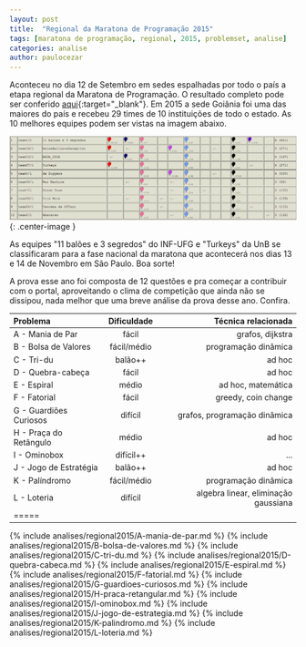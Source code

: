 ```yaml
---
layout: post
title:  "Regional da Maratona de Programação 2015"
tags: [maratona de programação, regional, 2015, problemset, analise]
categories: analise
author: paulocezar
---
```


Aconteceu no dia 12 de Setembro em sedes espalhadas por todo o país a etapa
regional da Maratona de Programação. O resultado completo pode ser conferido
[aqui][resultados-regional-2015]{:target="_blank"}. Em 2015 a sede Goiânia
foi uma das maiores do país e recebeu 29 times de 10 instituições de todo o
estado. As 10 melhores equipes podem ser vistas na imagem abaixo.

![Top 10 - Regional Maratona de Programação 2015 - Sede Goiânia](/_assets/images/top10-goiania.png){: .center-image }

As equipes "11 balões e 3 segredos" do INF-UFG e "Turkeys" da UnB se
classificaram para a fase nacional da maratona que acontecerá nos dias
13 e 14 de Novembro em São Paulo. Boa sorte!

A prova esse ano foi composta de 12 questões e pra começar a contribuir com o
portal, aproveitando o clima de competição que ainda não se dissipou, nada
melhor que uma breve análise da prova desse ano. Confira.

| Problema              | Dificuldade   | Técnica relacionada    |
|:----------------------|:-------------:|-----------------------:|
|A - Mania de Par       | fácil         | grafos, dijkstra       |
|B - Bolsa de Valores   | fácil/médio   | programação dinâmica   |
|C - Tri-du             | balão++       | ad hoc                 |
|D - Quebra-cabeça      | fácil         | ad hoc                 |
|E - Espiral            | médio         | ad hoc, matemática     |
|F - Fatorial           | fácil         | greedy, coin change    |
|G - Guardiões Curiosos | difícil       | grafos, programação dinâmica |
|H - Praça do Retângulo | médio         | ad hoc                 |
|I - Ominobox           | difícil++     | ...                    |
|J - Jogo de Estratégia | balão++       | ad hoc                 |
|K - Palíndromo         | fácil/médio   | programação dinâmica   |
|L - Loteria            | difícil       | algebra linear, eliminação gaussiana |
|=====


{% include analises/regional2015/A-mania-de-par.md %}
{% include analises/regional2015/B-bolsa-de-valores.md %}
{% include analises/regional2015/C-tri-du.md %}
{% include analises/regional2015/D-quebra-cabeca.md %}
{% include analises/regional2015/E-espiral.md %}
{% include analises/regional2015/F-fatorial.md %}
{% include analises/regional2015/G-guardioes-curiosos.md %}
{% include analises/regional2015/H-praca-retangular.md %}
{% include analises/regional2015/I-ominobox.md %}
{% include analises/regional2015/J-jogo-de-estrategia.md %}
{% include analises/regional2015/K-palindromo.md %}
{% include analises/regional2015/L-loteria.md %}

[resultados-regional-2015]: http://maratona.ime.usp.br/vagas15.html
